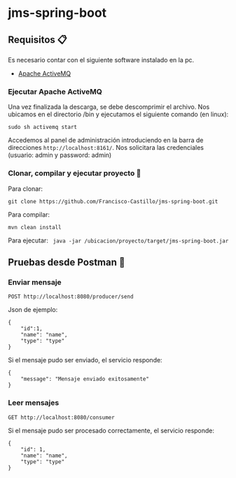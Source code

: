 # jms-spring-boot

## Requisitos :clipboard:

Es necesario contar con el siguiente software instalado en la pc.
 * [Apache ActiveMQ](https://activemq.apache.org/components/classic/download/)

### Ejecutar Apache ActiveMQ

Una vez finalizada la descarga, se debe descomprimir el archivo. Nos ubicamos en el directorio /bin y ejecutamos el siguiente comando (en linux):

```
sudo sh activemq start
```
Accedemos al panel de administración introduciendo en la barra de direcciones ```http://localhost:8161/```. Nos solicitara las credenciales (usuario: admin y password: admin)

### Clonar, compilar y ejecutar proyecto :wrench:

Para clonar:

```git clone https://github.com/Francisco-Castillo/jms-spring-boot.git```

Para compilar:

```mvn clean install```

Para ejecutar:
``` java -jar /ubicacion/proyecto/target/jms-spring-boot.jar```

## Pruebas desde Postman :rocket:

### Enviar mensaje
```
POST http://localhost:8080/producer/send
```
Json de ejemplo:

```
{
    "id":1,
    "name": "name",
    "type": "type"
}
```
Si el mensaje pudo ser enviado, el servicio responde:

```
{
    "message": "Mensaje enviado exitosamente"
}
```
### Leer mensajes

```
GET http://localhost:8080/consumer
```
Si el mensaje pudo ser procesado correctamente, el servicio responde:

```
{
    "id": 1,
    "name": "name",
    "type": "type"
}
```
